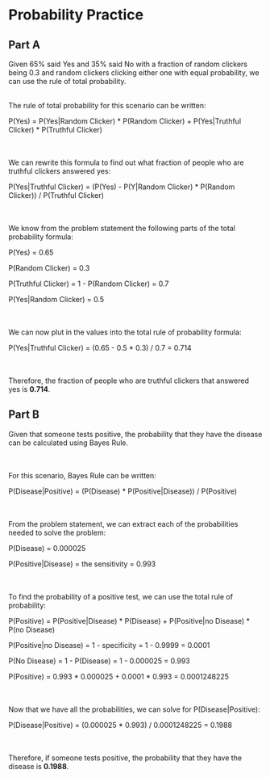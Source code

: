 # Probability Practice

## Part A

Given 65% said Yes and 35% said No with a fraction of random clickers being 0.3 and random clickers clicking either one with equal probability, we can use the rule of total probability.
<br><br>

The rule of total probability for this scenario can be written: 

P(Yes) = P(Yes|Random Clicker) * P(Random Clicker) + P(Yes|Truthful Clicker) * P(Truthful Clicker)

<br><br>
We can rewrite this formula to find out what fraction of people who are truthful clickers answered yes:

P(Yes|Truthful Clicker) = (P(Yes) - P(Y|Random Clicker) * P(Random Clicker)) / P(Truthful Clicker)

<br><br>
We know from the problem statement the following parts of the total probability formula:

P(Yes) = 0.65

P(Random Clicker) = 0.3

P(Truthful Clicker) = 1 - P(Random Clicker) = 0.7

P(Yes|Random Clicker) = 0.5

<br><br>
We can now plut in the values into the total rule of probability formula:

P(Yes|Truthful Clicker) = (0.65 - 0.5 * 0.3) / 0.7 = 0.714

<br><br>
Therefore, the fraction of people who are truthful clickers that answered yes is **0.714**.


## Part B

Given that someone tests positive, the probability that they have the disease can be calculated using Bayes Rule.

<br><br>
For this scenario, Bayes Rule can be written:

P(Disease|Positive) = (P(Disease) * P(Positive|Disease)) / P(Positive)

<br><br>
From the problem statement, we can extract each of the probabilities needed to solve the problem:

P(Disease) = 0.000025

P(Positive|Disease) = the sensitivity = 0.993

<br><br>
To find the probability of a positive test, we can use the total rule of probability:

P(Positive) = P(Positive|Disease) * P(Disease) + P(Positive|no Disease) * P(no Disease)

P(Positive|no Disease) = 1 - specificity = 1 - 0.9999 = 0.0001

P(No Disease) = 1 - P(Disease) = 1 - 0.000025 = 0.993

P(Positive) = 0.993 * 0.000025 + 0.0001 * 0.993 = 0.0001248225

<br><br>
Now that we have all the probabilities, we can solve for P(Disease|Positive):

P(Disease|Positive) = (0.000025 * 0.993) / 0.0001248225 = 0.1988

<br><br>
Therefore, if someone tests positive, the probability that they have the disease is **0.1988**.